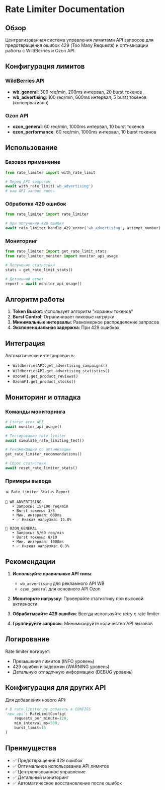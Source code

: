 # Rate Limiter Documentation

## Обзор

Централизованная система управления лимитами API запросов для предотвращения ошибок 429 (Too Many Requests) и оптимизации работы с WildBerries и Ozon API.

## Конфигурация лимитов

### WildBerries API
- **wb_general**: 300 req/min, 200ms интервал, 20 burst токенов
- **wb_advertising**: 100 req/min, 600ms интервал, 5 burst токенов (консервативно)

### Ozon API
- **ozon_general**: 60 req/min, 1000ms интервал, 10 burst токенов
- **ozon_performance**: 60 req/min, 1000ms интервал, 10 burst токенов

## Использование

### Базовое применение

```python
from rate_limiter import with_rate_limit

# Перед API запросом
await with_rate_limit('wb_advertising')
# ваш API запрос здесь
```

### Обработка 429 ошибок

```python
from rate_limiter import rate_limiter

# При получении 429 ошибки
await rate_limiter.handle_429_error('wb_advertising', attempt_number)
```

### Мониторинг

```python
from rate_limiter import get_rate_limit_stats
from rate_limiter_monitor import monitor_api_usage

# Получение статистики
stats = get_rate_limit_stats()

# Детальный отчет
report = await monitor_api_usage()
```

## Алгоритм работы

1. **Token Bucket**: Использует алгоритм "корзины токенов"
2. **Burst Control**: Ограничивает пиковые нагрузки
3. **Минимальные интервалы**: Равномерное распределение запросов
4. **Экспоненциальная задержка**: При 429 ошибках

## Интеграция

Автоматически интегрирован в:
- `WildberriesAPI.get_advertising_campaigns()`
- `WildberriesAPI.get_advertising_statistics()`
- `OzonAPI.get_product_reviews()`
- `OzonAPI.get_product_stocks()`

## Мониторинг и отладка

### Команды мониторинга

```python
# Статус всех API
await monitor_api_usage()

# Тестирование rate limiter
await simulate_rate_limiting_test()

# Рекомендации по оптимизации
get_rate_limiter_recommendations()

# Сброс статистики
await reset_rate_limiter_stats()
```

### Примеры вывода

```
📊 Rate Limiter Status Report

🔹 WB_ADVERTISING
   • Запросы: 15/100 req/min
   • Burst токены: 3/5
   • Мин. интервал: 600ms
   • ✅ Низкая нагрузка: 15.0%

🔹 OZON_GENERAL
   • Запросы: 5/60 req/min
   • Burst токены: 8/10
   • Мин. интервал: 1000ms
   • ✅ Низкая нагрузка: 8.3%
```

## Рекомендации

1. **Используйте правильные API типы**:
   - `wb_advertising` для рекламного API WB
   - `ozon_general` для основного API Ozon

2. **Мониторьте нагрузку**: Проверяйте статистику при высокой активности

3. **Обрабатывайте 429 ошибки**: Всегда используйте retry с rate limiter

4. **Группируйте запросы**: Минимизируйте количество API вызовов

## Логирование

Rate limiter логирует:
- Превышения лимитов (INFO уровень)
- 429 ошибки и задержки (WARNING уровень)
- Детальную отладочную информацию (DEBUG уровень)

## Конфигурация для других API

Для добавления нового API:

```python
# В rate_limiter.py добавить в CONFIGS
'new_api': RateLimitConfig(
    requests_per_minute=120,
    min_interval_ms=500,
    burst_limit=15
)
```

## Преимущества

- ✅ Предотвращение 429 ошибок
- ✅ Оптимальное использование API лимитов
- ✅ Централизованное управление
- ✅ Детальный мониторинг
- ✅ Автоматическое восстановление после ошибок
